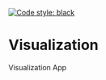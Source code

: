 [![Code style: black](https://img.shields.io/badge/code%20style-black-000000.svg)](https://github.com/psf/black)

# Visualization
Visualization App
